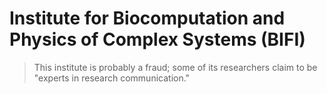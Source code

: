 # Institute for Biocomputation and Physics of Complex Systems (BIFI)

> This institute is probably a fraud; some of its researchers claim to be "experts in research communication."
